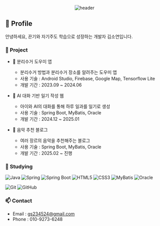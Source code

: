<div align="center">
   
   ![header](https://capsule-render.vercel.app/api?type=waving&color=1DA1F2&fontColor=ffffff&text=SoYeon's+Profile)
</div>

## 🌱 Profile 

안녕하세요, 끈기와 자기주도 학습으로 성장하는 개발자 김소연입니다.

### 🔖 Project
* 🌳 분리수거 도우미 앱
   - 분리수거 방법과 분리수거 장소를 알려주는 도우미 앱
   - 사용 기술 : Android Studio, Firebase, Google Map, Tensorflow Lite
   - 개발 기간 : 2023.09 ~ 2024.06
    
* 🐥 AI 대화 기반 일기 작성 웹
   - 아이와 AI의 대화를 통해 하루 일과를 일기로 생성
   - 사용 기술 : Spring Boot, MyBatis, Oracle
   - 개발 기간 : 2024.12 ~ 2025.01
     
* 🎵 음악 추천 블로그
  - 여러 장르의 음악을 추천해주는 블로그
  - 사용 기술 : Spring Boot, MyBatis, Oracle
  - 개발 기간 : 2025.02 ~ 진행

### 📌 Studying
![Java](https://img.shields.io/badge/Java-007396?style=for-the-badge&logo=openjdk&logoColor=white)
![Spring](https://img.shields.io/badge/Spring-6DB33F?style=for-the-badge&logo=spring&logoColor=white)
![Spring Boot](https://img.shields.io/badge/SpringBoot-2496ED?style=for-the-badge&logo=springboot&logoColor=white)
![HTML5](https://img.shields.io/badge/HTML5-E34F26?style=for-the-badge&logo=html5&logoColor=white)
![CSS3](https://img.shields.io/badge/CSS3-1572B6?style=for-the-badge&logo=css3&logoColor=white)
![MyBatis](https://img.shields.io/badge/MyBatis-B52E31?style=for-the-badge&logo=mybatis&logoColor=white)
![Oracle](https://img.shields.io/badge/Oracle-F80000?style=for-the-badge&logo=oracle&logoColor=white)

![Git](https://img.shields.io/badge/Git-F05032?style=for-the-badge&logo=git&logoColor=white)
![GitHub](https://img.shields.io/badge/GitHub-181717?style=for-the-badge&logo=github&logoColor=white)



 ### 📫 Contact
 - Email : gs234524@gmail.com
 - Phone : 010-9273-6248
   
